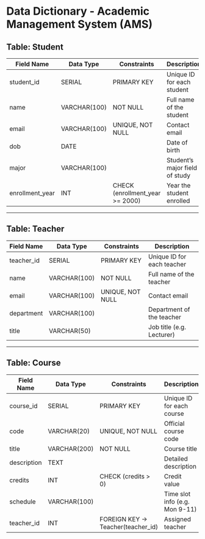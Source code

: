# Data Dictionary - Academic Management System (AMS)

## Table: Student
| Field Name     | Data Type     | Constraints                        | Description                       |
|----------------|--------------|------------------------------------|-----------------------------------|
| student_id     | SERIAL       | PRIMARY KEY                        | Unique ID for each student        |
| name           | VARCHAR(100) | NOT NULL                           | Full name of the student          |
| email          | VARCHAR(100) | UNIQUE, NOT NULL                   | Contact email                     |
| dob            | DATE         |                                    | Date of birth                     |
| major          | VARCHAR(100) |                                    | Student’s major field of study    |
| enrollment_year| INT          | CHECK (enrollment_year >= 2000)    | Year the student enrolled         |

---

## Table: Teacher
| Field Name   | Data Type     | Constraints                        | Description                    |
|--------------|--------------|------------------------------------|--------------------------------|
| teacher_id   | SERIAL       | PRIMARY KEY                        | Unique ID for each teacher     |
| name         | VARCHAR(100) | NOT NULL                           | Full name of the teacher       |
| email        | VARCHAR(100) | UNIQUE, NOT NULL                   | Contact email                  |
| department   | VARCHAR(100) |                                    | Department of the teacher      |
| title        | VARCHAR(50)  |                                    | Job title (e.g. Lecturer)      |

---

## Table: Course
| Field Name   | Data Type     | Constraints                        | Description                    |
|--------------|--------------|------------------------------------|--------------------------------|
| course_id    | SERIAL       | PRIMARY KEY                        | Unique ID for each course      |
| code         | VARCHAR(20)  | UNIQUE, NOT NULL                   | Official course code           |
| title        | VARCHAR(200) | NOT NULL                           | Course title                   |
| description  | TEXT         |                                    | Detailed description           |
| credits      | INT          | CHECK (credits > 0)                | Credit value                   |
| schedule     | VARCHAR(100) |                                    | Time slot info (e.g. Mon 9-11) |
| teacher_id   | INT          | FOREIGN KEY → Teacher(teacher_id)  | Assigned teacher               |